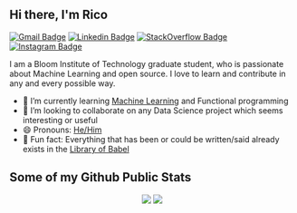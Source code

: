 ## Hi there, I'm Rico 

[![Gmail Badge](https://img.shields.io/badge/-Gmail-c14438?style=flat&logo=Gmail&logoColor=white)](mailto:rodricobsanchez@gmail.com "Connect via Email")
[![Linkedin Badge](https://img.shields.io/badge/-Linkedin-0072b1?style=flat&logo=Linkedin&logoColor=white)](https://www.linkedin.com/in/rodricobsanchez/ "Connect on LinkedIn")
[![StackOverflow Badge](https://img.shields.io/badge/-StackOverflow-FE7A16?style=flat&logo=Stack%20Overflow&logoColor=white&)](https://stackoverflow.com/users/18043328/rico)
[![Instagram Badge](https://img.shields.io/badge/-Instagram-C13584?style=flat&logo=Instagram&logoColor=white)](https://www.instagram.com/rodricobs/)

I am a Bloom Institute of Technology graduate student, who is passionate about Machine Learning and open source. I love to learn and contribute in any and every possible way.

- 🌱 I’m currently learning [Machine Learning](https://www.coursera.org/learn/machine-learning) and Functional programming
- 👯 I’m looking to collaborate on any Data Science project which seems interesting or useful
- 😄 Pronouns: [He/Him](https://www.mypronouns.org/he-him)
- 👾 Fun fact: Everything that has been or could be written/said already exists in the [Library of Babel](https://libraryofbabel.info/)

## Some of my Github Public Stats
<p align = "center">
  <img src = "https://github-readme-stats.vercel.app/api?username=rodricobsanchez&show_icons=true&theme=radical&line_height=33">
  <img src = "https://github-readme-streak-stats.herokuapp.com/?user=rodricobsanchez&theme=blue-green)](https://github.com/rodricobsanchez/github-readme-streak-stats)">

</p>
